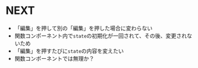 # NEXT

- 「編集」を押して別の「編集」を押した場合に変わらない
- 関数コンポーネント内で`state`の初期化が一回されて、その後、変更されないため
- 「編集」を押すたびに`state`の内容を変えたい
- 関数コンポーネントでは無理か？